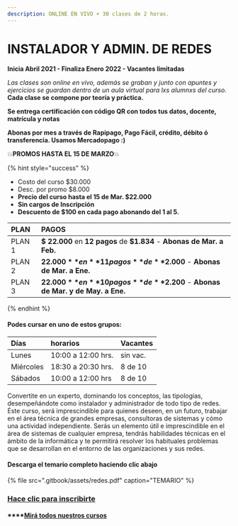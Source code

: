 ```yaml
---
description: ONLINE EN VIVO + 30 clases de 2 horas.
---
```


# INSTALADOR Y ADMIN. DE REDES

**Inicia Abril 2021 - Finaliza Enero 2022 - Vacantes limitadas**

_Las clases son online en vivo, además se graban y  junto con apuntes y ejercicios se guardan dentro de un aula virtual para lxs alumnxs del curso._ **Cada clase se compone por teoría y práctica.** 

**Se entrega certificación con código QR con todos tus datos, docente, matrícula y notas**

**Abonas por mes a través de Rapipago, Pago Fácil, crédito, débito ó transferencia. Usamos Mercadopago :\)** 

💥**PROMOS HASTA EL 15 DE MARZO**💥 

{% hint style="success" %}
* Costo del curso $30.000
* Desc. por promo $8.000
* **Precio del curso hasta el 15 de Mar. $22.000**
* **Sin cargos de Inscripción**
* **Descuento de $100 en cada pago abonando del 1 al 5.** 

| PLAN | PAGOS |
| :--- | :--- |
| PLAN 1 | **$ 22.000** en **12 pagos** de **$1.834** - **Abonas de Mar. a Feb.** |
| PLAN 2 | **$22.000** en **11 pagos** de **$2.000** - **Abonas de Mar. a Ene.** |
| PLAN 3 | **$22.000** en **10 pagos** de **$2.200** - **Abonas de Mar. y de May. a Ene.** |
{% endhint %}

#### Podes cursar en uno de estos grupos:

| Días | horarios | Vacantes |
| :--- | :--- | :--- |
| Lunes | 10:00 a 12:00 hrs. | sin vac. |
| Miércoles | 18:30 a 20:30 hrs. | 8 de 10 |
| Sábados | 10:00 a 12:00 hrs | 8 de 10 |

Convertite en un experto, dominando los conceptos, las tipologías, desempeñándote como instalador y administrador de todo tipo de redes. Éste curso, será imprescindible para quienes deseen, en un futuro, trabajar en el área técnica de grandes empresas, consultoras de sistemas y cómo una actividad independiente. Serás un elemento útil e imprescindible en el área de sistemas de cualquier empresa, tendrás habilidades técnicas en el ámbito de la informática y te permitirá resolver los habituales problemas que se desarrollan en el entorno de las organizaciones y sus redes.

#### Descarga el temario completo haciendo clic abajo

{% file src=".gitbook/assets/redes.pdf" caption="TEMARIO" %}

### [Hace clic para inscribirte](http://wa.me/5491164622877?text=Me%20interesa%20el%20curso%20de%20Inst.%20Adm.%20de%20Redes)

#### \*\*\*\*[Mirá todos nuestros cursos](./)

